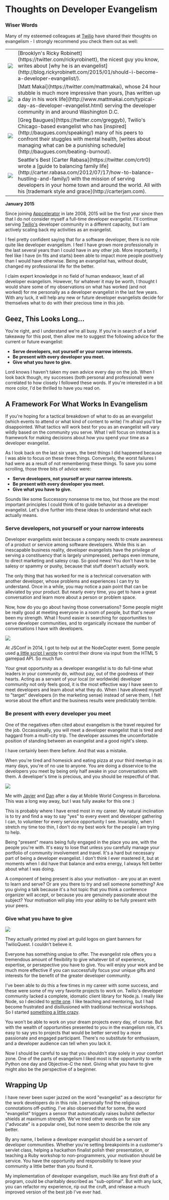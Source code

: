 # Thoughts on Developer Evangelism

<div class="sidebar">

<h3>Wiser Words</h3>
<p>
Many of my esteemed colleagues at <a href="https://www.twilio.com">Twilio</a> have shared their thoughts on evangelism - I strongly recommend you check them out as well:
</p>

<table>
<tr>
<td>
<img class="devangel" src="/images/evangelism/ricky.jpg"/>
</td>

<td>
[Brooklyn's Ricky Robinett](https://twitter.com/rickyrobinett), the nicest guy you know, writes about [why he is an evangelist](http://blog.rickyrobinett.com/2015/01/should-i-become-a-developer-evangelist/).
</td>
</tr>

<tr>
<td>
<img class="devangel" src="/images/evangelism/matt.jpg"/>
</td>

<td>
[Matt Makai](https://twitter.com/mattmakai), whose 24 hour stubble is much more impressive than yours, [has written up a day in his work life](http://www.mattmakai.com/typical-day-as-developer-evangelist.html) serving the developer community in and around Washington D.C.
</td>
</tr>

<tr>
<td>
<img class="devangel" src="/images/evangelism/greg.jpg"/>
</td>

<td>
[Greg Baugues](https://twitter.com/greggyb), Twilio's Chicago-based evangelist who has [inspired](http://baugues.com/speaking/) many of his peers to confront their stuggles with mental health, [writes about managing what can be a punishing schedule](http://baugues.com/beating-burnout).
</td>
</tr>

<tr>
<td>
<img class="devangel" src="/images/evangelism/carter.jpg"/>
</td>

<td>
Seattle's Best [Carter Rabasa](https://twitter.com/crtr0) wrote a [guide to balancing family life](http://carter.rabasa.com/2012/07/17/how-to-balance-hustling-and-family/) with the mission of serving developers in your home town and around the world. All with his [trademark style and grace](http://carterjam.com).
</td>
</tr>

</table>
</div>

__January 2015__

Since joining [Appcelerator](https://www.appcelerator.com) in late 2008, 2015 will be the first year since then that I do not consider myself a full-time developer evangelist. I'll continue serving [Twilio's](https://www.twilio.com) developer community in a different capacity, but I am actively scaling back my activities as an evangelist.

I feel pretty confident saying that for a software developer, there is no role quite like developer evangelism. I feel I have grown more professionally in the last several years than I could have in any other job. More importantly, I feel like I have (in fits and starts) been able to impact more people positively than I would have otherwise. Being an evangelist has, without doubt, changed my professional life for the better.

I claim expert knowledge in no field of human endeavor, least of all developer evangelism. However, for whatever it may be worth, I thought I would share some of my observations on what has worked (and not worked) for me personally as a developer evangelist in the last few years. With any luck, it will help any new or future developer evangelists decide for themselves what to do with their precious time in this job.

## Geez, This Looks Long...

You're right, and I understand we're all busy. If you're in search of a brief takeaway for this post, then allow me to suggest the following advice for the current or future evangelist:

* **Serve developers, not yourself or your narrow interests.**
* **Be present with every developer you meet.** 
* **Give what you have to give.**

Lord knows I haven't taken my own advice every day on the job. When I look back though, my successes (both personal and professional) were correlated to how closely I followed these words. If you're interested in a bit more color, I'd be thrilled to have you read on.

## A Framework For What Works In Evangelism

If you're hoping for a tactical breakdown of what to do as an evangelist (which events to attend or what kind of content to write) I'm afraid you'll be disappointed. What tactics will work best for you as an evangelist will vary wildly based on the community you serve. What I will focus on instead is a framework for making decisions about how you spend your time as a developer evangelist.

As I look back on the last six years, the best things I did happened because I was able to focus on these three things. Conversely, the worst failures I had were as a result of not remembering these things. To save you some scrolling, those three bits of advice were:

* **Serve developers, not yourself or your narrow interests.**
* **Be present with every developer you meet.**
* **Give what you have to give.**

Sounds like some Successory nonsense to me too, but those are the most important principles I could think of to guide behavior as a developer evangelist. Let's dive further into these ideas to understand what each actually means.

### Serve developers, not yourself or your narrow interests

Developer evangelists exist because a company needs to create awareness of a product or service among software developers. While this is an inescapable business reality, developer evangelists have the privilege of serving a constituency that is largely unimpressed, perhaps even immune, to direct marketing and salesy crap. So good news! You don't have to be salesy or spammy or pushy, because that stuff doesn't actually work.

The only thing that has worked for me is a technical conversation with another developer, whose problems and experiences I can try to understand. Once in a while, you may notice a pain point that can be alleviated by your product. But nearly every time, you get to have a great conversation and learn more about a person or problem space.

Now, how do you go about having those conversations? Some people might be really good at meeting everyone in a room of people, but that's never been my strength. What I found easier is searching for opportunities to serve developer communities, and to organically increase the number of conversations I have with developers.

<div class="capimage">
<img src="/images/evangelism/jsconf.jpg"/>
<p>At JSConf in 2014, I got to help out at the NodeCopter event. Some people used <a href="https://github.com/kwhinnery/starfox">a little script I wrote</a> to control their drone via input from the HTML 5 gamepad API. So much fun.</p>
</div>

Your great opportunity as a developer evangelist is to do full-time what leaders in your community do, without pay, out of the goodness of their hearts. Acting as a servant of your local (or worldwide) developer community not only feels good, it is the most effective way I have seen to meet developers and learn about what they do. When I have allowed myself to "target" developers (in the marketing sense) instead of serve them, I felt worse about the effort and the business results were predictably terrible.

### Be present with every developer you meet

One of the negatives often cited about evangelism is the travel required for the job. Occassionally, you will meet a developer evangelist that is tired and haggard from a multi-city trip. The developer assumes the uncomfortable position of standing between an evangelist and a good night's sleep.

I have certainly been there before. And that was a mistake.

When you're tired and homesick and eating pizza at your third meetup in as many days, you're of no use to anyone. You are doing a disservice to the developers you meet by being only half awake in your conversations with them. A developer's time is precious, and you should be respectful of that.

<div class="capimage">
<img src="/images/evangelism/barcelona.jpg"/>
<p>Me with <a href="https://twitter.com/jrayon">Javier</a> and <a href="https://twitter.com/dan_tamas">Dan</a> after a day at Mobile World Congress in Barcelona. This was a long way away, but I was fully awake for this one :)</p>
</div>

This is probably where I have erred most in my career. My natural inclination is to try and find a way to say "yes" to every event and developer gathering I can, to volunteer for every service opportunity I see. Invariably, when I stretch my time too thin, I don't do my best work for the people I am trying to help.

Being "present" means being fully engaged in the place you are, with the people you're with. It's easy to lose that unless you carefully manage your portfolio of community involvement and travel. It's a hard but necessary part of being a developer evangelist. I don't think I ever mastered it, but at moments when I did have that balance and extra energy, I always felt better about what I was doing.

A component of being present is also your motivation - are you at an event to learn and serve? Or are you there to try and sell someone something? Are you giving a talk because it's a hot topic that you think a conference organizer will accept, or because you are genuinely passionate about the subject?  Your motivation will play into your ability to be fully present with your peers.

### Give what you have to give

<div class="sidebar capimage">
<img src="/images/evangelism/guildbanners.jpg"/>
<p>They actually printed my pixel art guild logos on giant banners for TwilioQuest. I couldn't believe it.</p>
</div>

Everyone has something unqiue to offer. The evangelist role offers you a tremendous amount of flexibility to give whatever bit of experience, expertise, or persepective you have to give. You will enjoy your work and be much more effective if you can successfully focus your unique gifts and interests for the benefit of the greater developer community.

I've been able to do this a few times in my career with some success, and these were some of my very favorite projects to work on. Twilio's developer community lacked a complete, idomatic client library for Node.js. I really like Node, so I decided to [write one](http://twilio.github.io/twilio-node/). I like teaching and mentoring, but I had become frustrated and disillusioned with traditional technical workshops. So I started [something a little crazy](http://quest.twilio.com/).

You won't be able to work on your dream projects every day, of course. But with the wealth of opportunities presented to you in the evangelism role, it's easy to say yes to projects that would be better served by a more passionate and engaged participant. There's no substitute for enthusiasm, and a developer audience can tell when you lack it.

Now I should be careful to say that you shouldn't stay solely in your comfort zone. One of the parts of evangelism I liked most is the opportunity to write Python one day and Objective-C the next. Giving what you have to give might also be the perspective of a beginner.

## Wrapping Up

I have never been super jazzed on the word "evangelist" as a descriptor for the work developers do in this role. I personally find the religious connotations off-putting. I've also observed that for some, the word "evangelist" triggers a sensor that automatically raises bullshit deflector shields at maximum strength. We've tried other words on for size ("advocate" is a popular one), but none seem to describe the role any better.

By any name, I believe a developer evangelist should be a servant of developer communities. Whether you're setting breakpoints in a customer's servlet class, helping a hackathon finalist polish their presentation, or teaching a Ruby workshop to non-programmers, your motivation should be service. You have the opportunity and responsibility to leave your community a little better than you found it.

My implementation of developer evangelism, much like any first draft of a program, could be charitably described as "sub-optimal". But with any luck, you can refactor my experience, rip out the cruft, and release a much improved version of the best job I've ever had.
